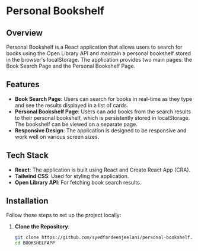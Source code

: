 # Personal Bookshelf

## Overview

Personal Bookshelf is a React application that allows users to search for books using the Open Library API and maintain a personal bookshelf stored in the browser's localStorage. The application provides two main pages: the Book Search Page and the Personal Bookshelf Page.

## Features

- **Book Search Page**: Users can search for books in real-time as they type and see the results displayed in a list of cards.
- **Personal Bookshelf Page**: Users can add books from the search results to their personal bookshelf, which is persistently stored in localStorage. The bookshelf can be viewed on a separate page.
- **Responsive Design**: The application is designed to be responsive and work well on various screen sizes.

## Tech Stack

- **React**: The application is built using React and Create React App (CRA).
- **Tailwind CSS**: Used for styling the application.
- **Open Library API**: For fetching book search results.

## Installation

Follow these steps to set up the project locally:

1. **Clone the Repository**:
   ```bash
   git clone https://github.com/syedfardeenjeelani/personal-bookshelf.git
   cd BOOKSHELFAPP

